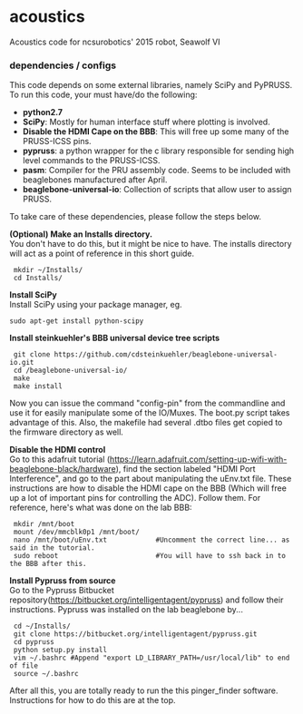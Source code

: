 # acoustics
Acoustics code for ncsurobotics' 2015 robot, Seawolf VI

### dependencies / configs
This code depends on some external libraries, namely SciPy and PyPRUSS. To run this code, your must have/do the following:

  * **python2.7**
  * **SciPy**: Mostly for human interface stuff where plotting is involved.
  * **Disable the HDMI Cape on the BBB**: This will free up some many of the PRUSS-ICSS pins.
  * **pypruss**: a python wrapper for the c library responsible for sending high level commands to the PRUSS-ICSS.
  * **pasm**: Compiler for the PRU assembly code. Seems to be included with beaglebones manufactured after April.
  * **beaglebone-universal-io**: Collection of scripts that allow user to assign PRUSS.

To take care of these dependencies, please follow the steps below.

**(Optional) Make an Installs directory.**  
You don't have to do this, but it might be nice to have. The installs directory will act as a point of reference in this short guide.

     mkdir ~/Installs/
     cd Installs/
     
**Install SciPy**  
Install SciPy using your package manager, eg.

    sudo apt-get install python-scipy
     
**Install steinkuehler's BBB universal device tree scripts**  

     git clone https://github.com/cdsteinkuehler/beaglebone-universal-io.git
     cd /beaglebone-universal-io/
     make 
     make install
 
Now you can issue the command "config-pin" from the commandline and use it for easily manipulate some of the IO/Muxes. The boot.py script takes advantage of this. Also, the makefile had several .dtbo files get copied to the firmware directory as well.
 
**Disable the HDMI control**  
Go to this adafruit tutorial (https://learn.adafruit.com/setting-up-wifi-with-beaglebone-black/hardware), find the section labeled "HDMI Port Interference", and go to the part about manipulating the uEnv.txt file. These instructions are how to disable the HDMI cape on the BBB (Which will free up a lot of important pins for controlling the ADC). Follow them. For reference, here's what was done on the lab BBB:

     mkdir /mnt/boot
     mount /dev/mmcblk0p1 /mnt/boot/
     nano /mnt/boot/uEnv.txt            #Uncomment the correct line... as said in the tutorial.
     sudo reboot                        #You will have to ssh back in to the BBB after this.
 
**Install Pypruss from source**  
Go to the Pypruss Bitbucket repository(https://bitbucket.org/intelligentagent/pypruss) and follow their instructions. Pypruss was installed on the lab beaglebone by...

     cd ~/Installs/
     git clone https://bitbucket.org/intelligentagent/pypruss.git  
     cd pypruss
     python setup.py install
     vim ~/.bashrc #Append "export LD_LIBRARY_PATH=/usr/local/lib" to end of file
     source ~/.bashrc

After all this, you are totally ready to run the this pinger_finder software. Instructions for how to do this are at the top.


